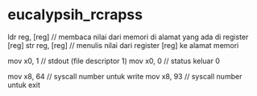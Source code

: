# eucalypsih_rcrapss
ldr reg, [reg] // membaca nilai dari memori di alamat yang ada di register [reg]
str reg, [reg] // menulis nilai dari register [reg] ke alamat memori

mov x0,  1 // stdout (file descriptor 1)
mov x0,  0 // status keluar 0

mov x8, 64 // syscall number untuk write
mov x8, 93 // syscall number untuk exit

